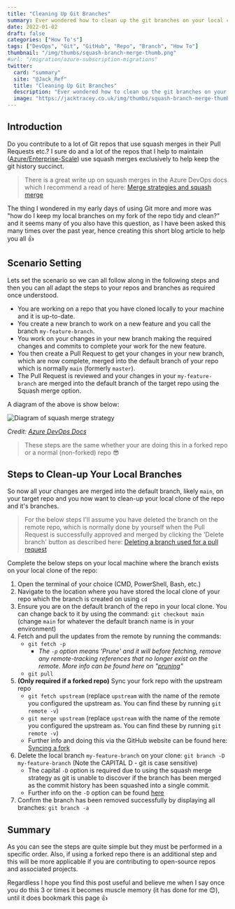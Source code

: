 ```yaml
---
title: "Cleaning Up Git Branches"
summary: Ever wondered how to clean up the git branches on your local clone of a repo when using squash merges, then this blog is for you!
date: 2022-01-02
draft: false
categories: ["How To's"]
tags: ["DevOps", "Git", "GitHub", "Repo", "Branch", "How To"]
thumbnail: "/img/thumbs/squash-branch-merge-thumb.png"
#url: "/migration/azure-subscription-migrations"
twitter:
  card: "summary"
  site: "@Jack_Ref"
  title: "Cleaning Up Git Branches"
  description: "Ever wondered how to clean up the git branches on your local clone of a repo when using squash merges, then this blog is for you!"
  image: "https://jacktracey.co.uk/img/thumbs/squash-branch-merge-thumb.png"
---
```


## Introduction

Do you contribute to a lot of Git repos that use squash merges in their Pull Requests etc.? I sure do and a lot of the repos that I help to maintain ([Azure/Enterprise-Scale](https://github.com/Azure/Enterprise-Scale/)) use squash merges exclusively to help keep the git history succinct.

> There is a great write up on squash merges in the Azure DevOps docs which I recommend a read of here: [Merge strategies and squash merge](https://docs.microsoft.com/azure/devops/repos/git/merging-with-squash)

The thing I wondered in my early days of using Git more and more was "how do I keep my local branches on my fork of the repo tidy and clean?" and it seems many of you also have this question, as I have been asked this many times over the past year, hence creating this short blog article to help you all 👍

## Scenario Setting

Lets set the scenario so we can all follow along in the following steps and then you can all adapt the steps to your repos and branches as required once understood.

- You are working on a repo that you have cloned locally to your machine and it is up-to-date. 
- You create a new branch to work on a new feature and you call the branch `my-feature-branch`.
- You work on your changes in your new branch making the required changes and commits to complete your work for the new feature.
- You then create a Pull Request to get your changes in your new branch, which are now complete, merged into the default branch of your repo which is normally `main` (formerly `master`).
- The Pull Request is reviewed and your changes in your `my-feature-branch` are merged into the default branch of the target repo using the Squash merge option.

A diagram of the above is show below:

![Diagram of squash merge strategy](/img/squash-branch-merge.png)

*Credit: [Azure DevOps Docs](https://docs.microsoft.com/azure/devops/repos/git/merging-with-squash?view=azure-devops#squash-merge)*

> These steps are the same whether your are doing this in a forked repo or a normal (non-forked) repo 😎

## Steps to Clean-up Your Local Branches

So now all your changes are merged into the default branch, likely `main`, on your target repo and you now want to clean-up your local clone of the repo and it's branches.

> For the below steps I'll assume you have deleted the branch on the remote repo, which is normally done by yourself when the Pull Request is successfully approved and merged by clicking the 'Delete branch' button as described here: [Deleting a branch used for a pull request](https://docs.github.com/repositories/configuring-branches-and-merges-in-your-repository/managing-branches-in-your-repository/deleting-and-restoring-branches-in-a-pull-request#deleting-a-branch-used-for-a-pull-request)

Complete the below steps on your local machine where the branch exists on your local clone of the repo:

1. Open the terminal of your choice (CMD, PowerShell, Bash, etc.)
2. Navigate to the location where you have stored the local clone of your repo which the branch is created on using `cd`
3. Ensure you are on the default branch of the repo in your local clone. You can change back to it by using the command: `git checkout main` (change `main` for whatever the default branch name is in your environment)
4. Fetch and pull the updates from the remote by running the commands:
   - `git fetch -p` 
     - *The `-p` option means 'Prune' and it will before fetching, remove any remote-tracking references that no longer exist on the remote. More info can be found here on "[pruning](https://git-scm.com/docs/git-fetch#Documentation/git-fetch.txt--p)"*
   - `git pull`
5. **(Only required if a forked repo)** Sync your fork repo with the upstream repo
   - `git fetch upstream` (replace `upstream` with the name of the remote you configured the upstream as. You can find these by running `git remote -v`)
   - `git merge upstream` (replace `upstream` with the name of the remote you configured the upstream as. You can find these by running `git remote -v`)
   - Further info and doing this via the GitHub website can be found here: [Syncing a fork](https://docs.github.com/en/pull-requests/collaborating-with-pull-requests/working-with-forks/syncing-a-fork)
7. Delete the local branch `my-feature-branch` on your clone: `git branch -D my-feature-branch` (Note the CAPITAL D - git is case sensitive)
   - The capital `-D` option is required due to using the squash merge strategy as git is unable to discover if the branch has been merged as the commit history has been squashed into a single commit.
   - Further info on the `-D` option can be found [here](https://git-scm.com/docs/git-branch#Documentation/git-branch.txt--D)
8. Confirm the branch has been removed successfully by displaying all branches: `git branch -a`

## Summary

As you can see the steps are quite simple but they must be performed in a specific order. Also, if using a forked repo there is an additional step and this will be more applicable if you are contributing to open-source repos and associated projects.

Regardless I hope you find this post useful and believe me when I say once you do this 3 or times it becomes muscle memory (it has done for me 😊), until it does bookmark this page 👍